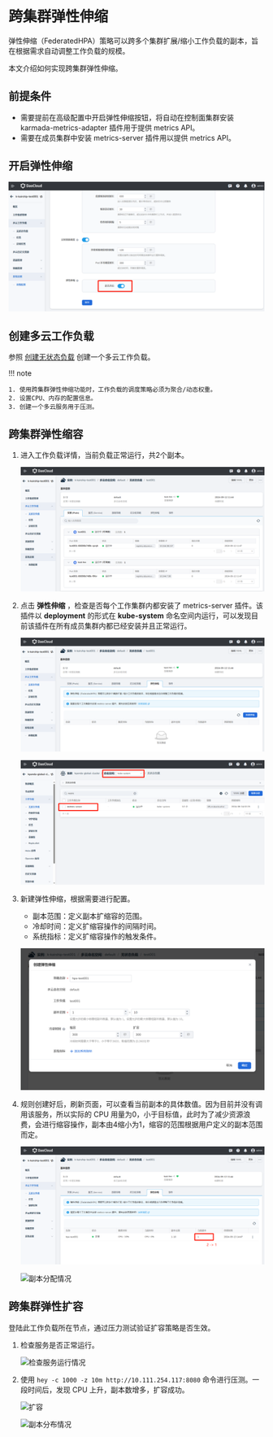 # 跨集群弹性伸缩

弹性伸缩（FederatedHPA）策略可以跨多个集群扩展/缩小工作负载的副本，旨在根据需求自动调整工作负载的规模。

本文介绍如何实现跨集群弹性伸缩。

## 前提条件

- 需要提前在高级配置中开启弹性伸缩按钮，将自动在控制面集群安装 karmada-metrics-adapter 插件用于提供 metrics API。
- 需要在成员集群中安装 metrics-server 插件用以提供 metrics API。

## 开启弹性伸缩

![开启弹性伸缩](../images/fhpa.png)

## 创建多云工作负载

参照 [创建无状态负载](../workload/deployment.md) 创建一个多云工作负载。

!!! note

    1. 使用跨集群弹性伸缩功能时，工作负载的调度策略必须为聚合/动态权重。
    2. 设置CPU、内存的配置信息。
    3. 创建一个多云服务用于压测。

## 跨集群弹性缩容

1. 进入工作负载详情，当前负载正常运行，共2个副本。

    ![工作负载](../images/fhpa02.png)

2. 点击 __弹性伸缩__ ，检查是否每个工作集群内都安装了 metrics-server 插件。该插件以 __deployment__ 的形式在 __kube-system__ 命名空间内运行，可以发现目前该插件在所有成员集群内都已经安装并且正常运行。

    ![弹性伸缩列表](../images/fhpa03.png)

    ![检查插件](../images/fhpa04.png)

3. 新建弹性伸缩，根据需要进行配置。

    - 副本范围：定义副本扩缩容的范围。
    - 冷却时间：定义扩缩容操作的间隔时间。
    - 系统指标：定义扩缩容操作的触发条件。

    ![配置弹性伸缩](../images/fhpa05.png)

4. 规则创建好后，刷新页面，可以查看当前副本的具体数值。因为目前并没有调用该服务，所以实际的 CPU 用量为0，小于目标值，此时为了减少资源浪费，会进行缩容操作，副本由4缩小为1，缩容的范围根据用户定义的副本范围而定。

    ![缩容](../images/fhpa06.png)

    ![副本分配情况](https://docs.daocloud.io/daocloud-docs-images/docs/zh/docs/kairship/images/fhpa07.png)

## 跨集群弹性扩容

登陆此工作负载所在节点，通过压力测试验证扩容策略是否生效。

1. 检查服务是否正常运行。

    ![检查服务运行情况](https://docs.daocloud.io/daocloud-docs-images/docs/zh/docs/kairship/images/fhpa08.png)

2. 使用 `hey -c 1000 -z 10m http://10.111.254.117:8080` 命令进行压测。一段时间后，发现 CPU 上升，副本数增多，扩容成功。
 
    ![扩容](https://docs.daocloud.io/daocloud-docs-images/docs/zh/docs/kairship/images/fhpa09.png) 

    ![副本分布情况](https://docs.daocloud.io/daocloud-docs-images/docs/zh/docs/kairship/images/fhpa10.png)
